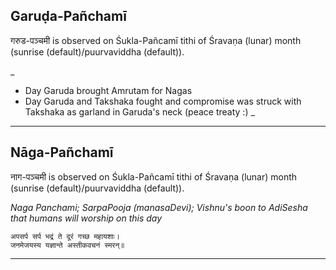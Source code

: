 ## Garuḍa-Pañchamī
गरुड-पञ्चमी is observed on Śukla-Pañcamī tithi of Śravaṇa (lunar) month (sunrise (default)/puurvaviddha (default)).

_
* Day Garuda brought Amrutam for Nagas
* Day Garuda and Takshaka fought and compromise was struck with Takshaka as garland in Garuda's neck (peace treaty :) _

---
## Nāga-Pañchamī
नाग-पञ्चमी is observed on Śukla-Pañcamī tithi of Śravaṇa (lunar) month (sunrise (default)/puurvaviddha (default)).

_Naga Panchami; SarpaPooja (manasaDevi); Vishnu's boon to AdiSesha that humans will worship on this day_

```
अपसर्प सर्प भद्रं ते दूरं गच्छ महायशाः।
जनमेजयस्य यज्ञान्ते अस्तीकवचनं स्मरन्॥
```

---
